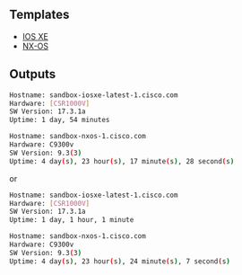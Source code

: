 

## Templates

- [IOS XE](https://github.com/networktocode/ntc-templates/blob/master/ntc_templates/templates/cisco_ios_show_version.textfsm)
- [NX-OS](https://github.com/networktocode/ntc-templates/blob/master/ntc_templates/templates/cisco_nxos_show_version.textfsm)

## Outputs

```bash
Hostname: sandbox-iosxe-latest-1.cisco.com
Hardware: [CSR1000V]
SW Version: 17.3.1a
Uptime: 1 day, 54 minutes

Hostname: sandbox-nxos-1.cisco.com
Hardware: C9300v
SW Version: 9.3(3)
Uptime: 4 day(s), 23 hour(s), 17 minute(s), 28 second(s)
```

or

```bash
Hostname: sandbox-iosxe-latest-1.cisco.com
Hardware: [CSR1000V]
SW Version: 17.3.1a
Uptime: 1 day, 1 hour, 1 minute

Hostname: sandbox-nxos-1.cisco.com
Hardware: C9300v
SW Version: 9.3(3)
Uptime: 4 day(s), 23 hour(s), 24 minute(s), 7 second(s)
```